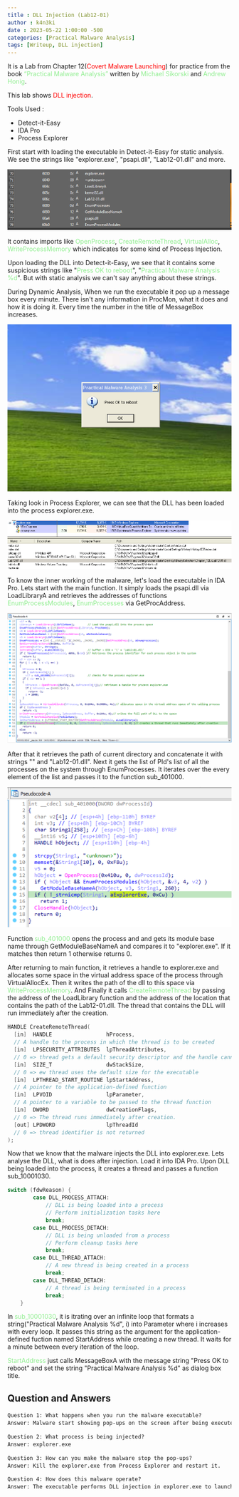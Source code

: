 ```yaml
---
title : DLL Injection (Lab12-01)
author : k4n3ki
date : 2023-05-22 1:00:00 -500
categories: [Practical Malware Analysis]
tags: [Writeup, DLL injection]
---
```


It is a Lab from Chapter 12(<span style="color:red">Covert Malware Launching</span>) for practice from the book <span style="color:lightgreen">“Practical Malware Analysis”</span> written by <span style="color:lightgreen">Michael Sikorski</span> and <span style="color:lightgreen">Andrew Honig</span>.

This lab shows <span style="color:red">DLL injection</span>.

Tools Used :
- Detect-it-Easy
- IDA Pro
- Process Explorer

First start with loading the executable in Detect-it-Easy for static analysis. We see the strings like "explorer.exe", "psapi.dll", "Lab12-01.dll" and more.

<img src="/assets/img/Lab12-01/exe_strings.png">
<!-- ![img](/exe_strings.png) -->

It contains imports like <span style="color:lightgreen">OpenProcess</span>, <span style="color:lightgreen">CreateRemoteThread</span>, <span style="color:lightgreen">VirtualAlloc</span>, <span style="color:lightgreen">WriteProcessMemory</span> which indicates for some kind of Process Injection.

Upon loading the DLL into Detect-it-Easy, we see that it contains some suspicious strings like "<span style="color:lightgreen">Press OK to reboot</span>", "<span style="color:lightgreen">Practical Malware Analysis %d</span>". But with static analysis we can't say anything about these strings.

During Dynamic Analysis, When we run the executable it pop up a message box every minute. There isn't any information in ProcMon, what it does and how it is doing it. Every time the number in the title of MessageBox increases.

<img src="/assets/img/Lab12-01/messageBox_ss.png">
<!-- ![img](/messageBox_ss.png) -->

Taking look in Process Explorer, we can see that the DLL has been loaded into the process explorer.exe.

<img src="/assets/img/Lab12-01/procExp.png">
<!-- ![img](/procExp.png) -->

To know the inner working of the malware, let's load the executable in IDA Pro. Lets start with the main function. It simply loads the psapi.dll via LoadLibraryA and retrieves the addresses of functions <span style="color:lightgreen">EnumProcessModules</span>, <span style="color:lightgreen">EnumProcesses</span> via GetProcAddress.

<img src="/assets/img/Lab12-01/main.png">
<!-- ![img](/main.png) -->

After that it retrieves the path of current directory and concatenate it with strings "\" and "Lab12-01.dll". Next it gets the list of PId's list of all the processes on the system through EnumProcesses. It iterates over the every element of the list and passes it to the function sub_401000.

<img src="/assets/img/Lab12-01/comp_func.png">
<!-- ![img](/comp_func.png) -->

Function <span style="color:lightgreen">sub_401000</span> opens the process and and gets its module base name through GetModuleBaseNameA and compares it to "explorer.exe". If it matches then return 1 otherwise returns 0.

After returning to main function, it retrieves a handle to explorer.exe and allocates some space in the virtual address space of the process through VirtualAllocEx. Then it writes the path of the dll to this space via <span style="color:lightgreen">WriteProcessMemory</span>. And Finally it calls <span style="color:lightgreen">CreateRemoteThread</span> by passing the address of the LoadLibrary function and the address of the location that contains the path of the Lab12-01.dll. The thread that contains the DLL will run immediately after the creation.

``` cpp
HANDLE CreateRemoteThread(
  [in]  HANDLE                 hProcess, 
  // A handle to the process in which the thread is to be created
  [in]  LPSECURITY_ATTRIBUTES  lpThreadAttributes, 
  // 0 => thread gets a default security descriptor and the handle cannot be inherited
  [in]  SIZE_T                 dwStackSize, 
  // 0 => ew thread uses the default size for the executable
  [in]  LPTHREAD_START_ROUTINE lpStartAddress, 
  // A pointer to the application-defined function
  [in]  LPVOID                 lpParameter, 
  // A pointer to a variable to be passed to the thread function
  [in]  DWORD                  dwCreationFlags, 
  // 0 => The thread runs immediately after creation.
  [out] LPDWORD                lpThreadId 
  // 0 => thread identifier is not returned
);
```

Now that we know that the malware injects the DLL into explorer.exe. Lets analyse the DLL, what is does after injection. Load it into IDA Pro. Upon DLL being loaded into the process, it creates a thread and passes a function sub_10001030. 

``` cpp
switch (fdwReason) {
        case DLL_PROCESS_ATTACH:
            // DLL is being loaded into a process
            // Perform initialization tasks here
            break;
        case DLL_PROCESS_DETACH:
            // DLL is being unloaded from a process
            // Perform cleanup tasks here
            break;
        case DLL_THREAD_ATTACH:
            // A new thread is being created in a process
            break;
        case DLL_THREAD_DETACH:
            // A thread is being terminated in a process
            break;
    }
```

In <span style="color:lightgreen">sub_10001030</span>, it is itrating over an infinite loop that formats a string("Practical Malware Analysis %d", i) into Parameter where i increases with every loop. It passes this string as the argument for the application-defined fuction named StartAddress while creating a new thread. It waits for a minute between every iteration of the loop.

<span style="color:lightgreen">StartAddress</span> just calls MessageBoxA with the message string "Press OK to reboot" and set the string "Practical Malware Analysis %d" as dialog box title.

## Question and Answers

```1
Question 1: What happens when you run the malware executable?
Answer: Malware start showing pop-ups on the screen after being executed.
```

```2
Question 2: What process is being injected?
Answer: explorer.exe
```

```3
Question 3: How can you make the malware stop the pop-ups?
Answer: Kill the explorer.exe from Process Explorer and restart it.
```

```4
Question 4: How does this malware operate?
Answer: The executable performs DLL injection in explorer.exe to launch Lab12-01.dll. After the launch, DLL start showing pop-ups on the screen on the interval of 1 minute.
```

